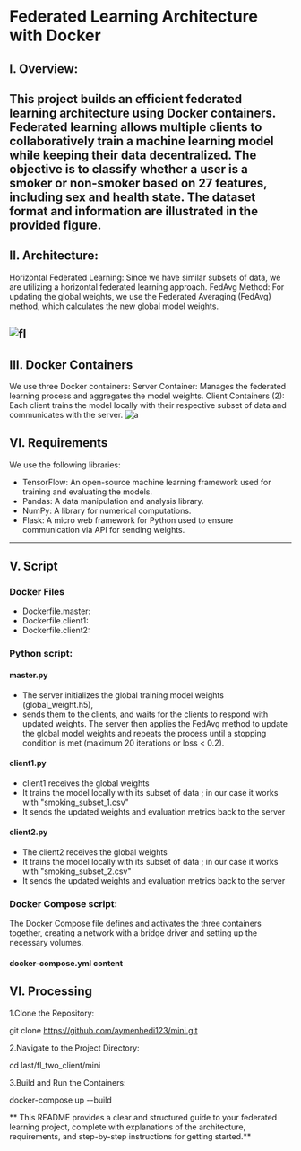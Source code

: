 # Federated Learning Architecture with Docker
## I. Overview:
This project builds an efficient federated learning architecture using Docker containers. Federated learning allows multiple clients to collaboratively train a machine learning model while keeping their data decentralized. The objective is to classify whether a user is a smoker or non-smoker based on 27 features, including sex and health state. The dataset format and information are illustrated in the provided figure.
---
## II. Architecture:
Horizontal Federated Learning: Since we have similar subsets of data, we are utilizing a horizontal federated learning approach.
FedAvg Method: For updating the global weights, we use the Federated Averaging (FedAvg) method, which calculates the new global model weights.

![fl](https://github.com/aymenhedi123/mini/assets/103534291/3f1cc670-ea06-4021-bafc-cd107b6a4b26)
---
## III. Docker Containers
We use three Docker containers:
Server Container: Manages the federated learning process and aggregates the model weights.
Client Containers (2): Each client trains the model locally with their respective subset of data and communicates with the server.
![a](https://github.com/aymenhedi123/mini/assets/103534291/9957db15-5858-4da2-9813-6b1714f3c423)
## VI. Requirements
We use the following libraries:

- TensorFlow: An open-source machine learning framework used for training and evaluating the models.
- Pandas: A data manipulation and analysis library.
- NumPy: A library for numerical computations.
- Flask: A micro web framework for Python used to ensure communication via API for sending weights.
---

## V. Script
### Docker Files
- Dockerfile.master:
- Dockerfile.client1:
- Dockerfile.client2:
  
### Python script:
#### master.py
- The server initializes the global training model weights (global_weight.h5),
- sends them to the clients, and waits for the clients to respond with updated weights. The server then applies the FedAvg method to update the global model weights and repeats the process until a stopping condition is met (maximum 20 iterations or loss < 0.2).

#### client1.py
- client1 receives the global weights
- It trains the model locally with its subset of data ; in our case it works with "smoking_subset_1.csv"
- It sends the updated weights and evaluation metrics back to the server

#### client2.py
- The client2 receives the global weights
- It trains the model locally with its subset of data ; in our case it works with "smoking_subset_2.csv"
- It sends the updated weights and evaluation metrics back to the server

### Docker Compose script:
The Docker Compose file defines and activates the three containers together, creating a network with a bridge driver and setting up the necessary volumes.

#### docker-compose.yml content

## VI. Processing
1.Clone the Repository:

git clone https://github.com/aymenhedi123/mini.git

2.Navigate to the Project Directory:

cd last/fl_two_client/mini 

3.Build and Run the Containers:

docker-compose up --build

** This README provides a clear and structured guide to your federated learning project, complete with explanations of the architecture, requirements, and step-by-step instructions for getting started.**





